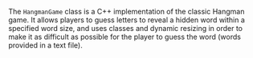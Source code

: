 The `HangmanGame` class is a C++ implementation of the classic Hangman game. It allows players to guess letters to reveal a hidden word within a specified word size, and uses classes and dynamic resizing in order to make
it as difficult as possible for the player to guess the word (words provided in a text file).
